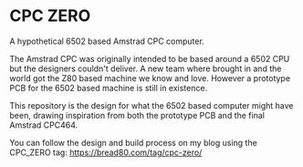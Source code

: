 # CPC ZERO

A hypothetical 6502 based Amstrad CPC computer.

The Amstrad CPC was originally intended to be based around a 6502 CPU but the designers couldn't deliver. A new team where brought in and the world got the Z80 based machine we know and love. However a prototype PCB for the 6502 based machine is still in existence.

This repository is the design for what the 6502 based computer might have been, drawing inspiration from both the prototype PCB and the final Amstrad CPC464.

You can follow the design and build process on my blog using the CPC_ZERO tag: https://bread80.com/tag/cpc-zero/
